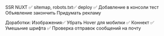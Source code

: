 SSR NUXT ✅
sitemap, robots.txt✅
deploy ✅
Добавление в консоли 
тест 
Объявление закончить 
Придумать рекламу 

Доработки:
Изображения✅
Убрать Hover для мобилки ✅
Коннект ✅
Умешьние шрифта ✅
Проверка отправок сообщений на почту 